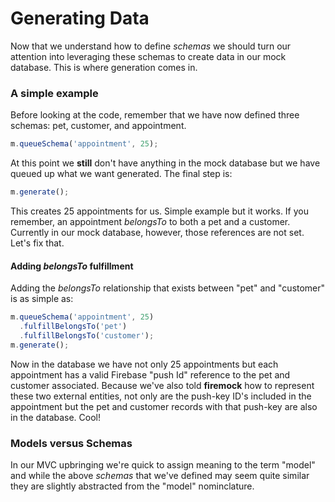 # Generating Data

Now that we understand how to define _schemas_ we should turn our attention into leveraging these schemas to create data in our mock database. This is where generation comes in.

### A simple example

Before looking at the code, remember that we have now defined three schemas: pet, customer, and appointment.

```js
m.queueSchema('appointment', 25);
```

At this point we **still** don't have anything in the mock database but we have queued up what we want generated. The final step is:

```js
m.generate();
```

This creates 25 appointments for us. Simple example but it works. If you remember, an appointment _belongsTo_ to both a pet and a customer. Currently in our mock database, however, those references are not set. Let's fix that.

#### Adding _belongsTo_ fulfillment

Adding the _belongsTo_ relationship that exists between "pet" and "customer" is as simple as:

```js
m.queueSchema('appointment', 25)
  .fulfillBelongsTo('pet')
  .fulfillBelongsTo('customer');
m.generate();
```

Now in the database we have not only 25 appointments but each appointment has a valid Firebase "push Id" reference to the pet and customer associated. Because we've also told **firemock** how to represent these two external entities, not only are the push-key ID's included in the appointment but the pet and customer records with that push-key are also in the database. Cool!

### Models versus Schemas

In our MVC upbringing we're quick to assign meaning to the term "model" and while the above _schemas_ that we've defined may seem quite similar they are slightly abstracted from the "model" nominclature.